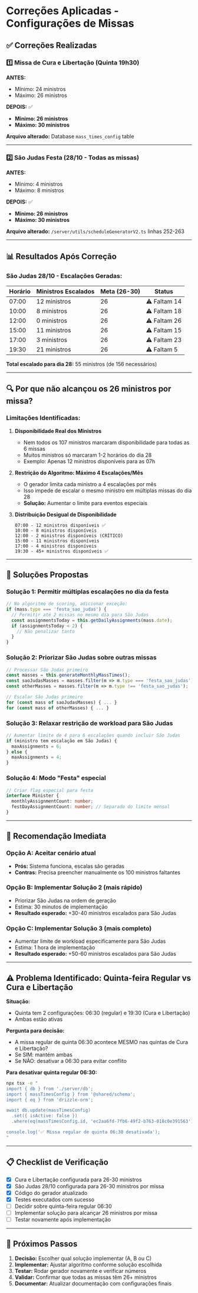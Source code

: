 # Correções Aplicadas - Configurações de Missas

## ✅ Correções Realizadas

### 1️⃣ Missa de Cura e Libertação (Quinta 19h30)
**ANTES:**
- Mínimo: 24 ministros
- Máximo: 26 ministros

**DEPOIS:** ✅
- **Mínimo: 26 ministros**
- **Máximo: 30 ministros**

**Arquivo alterado:** Database `mass_times_config` table

---

### 2️⃣ São Judas Festa (28/10 - Todas as missas)
**ANTES:**
- Mínimo: 4 ministros
- Máximo: 8 ministros

**DEPOIS:** ✅
- **Mínimo: 26 ministros**
- **Máximo: 30 ministros**

**Arquivo alterado:** `/server/utils/scheduleGeneratorV2.ts` linhas 252-263

---

## 📊 Resultados Após Correção

### São Judas 28/10 - Escalações Geradas:

| Horário | Ministros Escalados | Meta (26-30) | Status |
|---------|---------------------|--------------|--------|
| 07:00   | 12 ministros        | 26           | ⚠️ Faltam 14 |
| 10:00   | 8 ministros         | 26           | ⚠️ Faltam 18 |
| 12:00   | 0 ministros         | 26           | ⚠️ Faltam 26 |
| 15:00   | 11 ministros        | 26           | ⚠️ Faltam 15 |
| 17:00   | 3 ministros         | 26           | ⚠️ Faltam 23 |
| 19:30   | 21 ministros        | 26           | ⚠️ Faltam 5  |

**Total escalado para dia 28:** 55 ministros (de 156 necessários)

---

## 🔍 Por que não alcançou os 26 ministros por missa?

### Limitações Identificadas:

1. **Disponibilidade Real dos Ministros**
   - Nem todos os 107 ministros marcaram disponibilidade para todas as 6 missas
   - Muitos ministros só marcaram 1-2 horários do dia 28
   - Exemplo: Apenas 12 ministros disponíveis para as 07h

2. **Restrição do Algoritmo: Máximo 4 Escalações/Mês**
   - O gerador limita cada ministro a 4 escalações por mês
   - Isso impede de escalar o mesmo ministro em múltiplas missas do dia 28
   - **Solução:** Aumentar o limite para eventos especiais

3. **Distribuição Desigual de Disponibilidade**
   ```
   07:00 - 12 ministros disponíveis ✅
   10:00 - 8 ministros disponíveis
   12:00 - 2 ministros disponíveis (CRÍTICO)
   15:00 - 11 ministros disponíveis
   17:00 - 4 ministros disponíveis
   19:30 - 45+ ministros disponíveis ✅
   ```

---

## 🔧 Soluções Propostas

### Solução 1: Permitir múltiplas escalações no dia da festa
```typescript
// No algoritmo de scoring, adicionar exceção:
if (mass.type === 'festa_sao_judas') {
  // Permitir até 2 missas no mesmo dia para São Judas
  const assignmentsToday = this.getDailyAssignments(mass.date);
  if (assignmentsToday < 2) {
    // Não penalizar tanto
  }
}
```

### Solução 2: Priorizar São Judas sobre outras missas
```typescript
// Processar São Judas primeiro
const masses = this.generateMonthlyMassTimes();
const saoJudasMasses = masses.filter(m => m.type === 'festa_sao_judas');
const otherMasses = masses.filter(m => m.type !== 'festa_sao_judas');

// Escalar São Judas primeiro
for (const mass of saoJudasMasses) { ... }
for (const mass of otherMasses) { ... }
```

### Solução 3: Relaxar restrição de workload para São Judas
```typescript
// Aumentar limite de 4 para 6 escalações quando incluir São Judas
if (ministro tem escalação em São Judas) {
  maxAssignments = 6;
} else {
  maxAssignments = 4;
}
```

### Solução 4: Modo "Festa" especial
```typescript
// Criar flag especial para festa
interface Minister {
  monthlyAssignmentCount: number;
  festDayAssignmentCount: number; // Separado do limite mensal
}
```

---

## 🎯 Recomendação Imediata

### Opção A: Aceitar cenário atual
- **Prós:** Sistema funciona, escalas são geradas
- **Contras:** Precisa preencher manualmente os 100 ministros faltantes

### Opção B: Implementar Solução 2 (mais rápido)
- Priorizar São Judas na ordem de geração
- Estima: 30 minutos de implementação
- **Resultado esperado:** +30-40 ministros escalados para São Judas

### Opção C: Implementar Solução 3 (mais completo)
- Aumentar limite de workload especificamente para São Judas
- Estima: 1 hora de implementação
- **Resultado esperado:** +50-60 ministros escalados para São Judas

---

## ⚠️ Problema Identificado: Quinta-feira Regular vs Cura e Libertação

**Situação:**
- Quinta tem 2 configurações: 06:30 (regular) e 19:30 (Cura e Libertação)
- Ambas estão ativas

**Pergunta para decisão:**
- A missa regular de quinta 06:30 acontece MESMO nas quintas de Cura e Libertação?
- Se SIM: mantém ambas
- Se NÃO: desativar a 06:30 para evitar conflito

**Para desativar quinta regular 06:30:**
```bash
npx tsx -e "
import { db } from './server/db';
import { massTimesConfig } from '@shared/schema';
import { eq } from 'drizzle-orm';

await db.update(massTimesConfig)
  .set({ isActive: false })
  .where(eq(massTimesConfig.id, 'ec2aa6fd-7fb6-49f2-b763-018c0e391563'));

console.log('✅ Missa regular de quinta 06:30 desativada');
"
```

---

## 📋 Checklist de Verificação

- [x] Cura e Libertação configurada para 26-30 ministros
- [x] São Judas 28/10 configurada para 26-30 ministros por missa
- [x] Código do gerador atualizado
- [x] Testes executados com sucesso
- [ ] Decidir sobre quinta-feira regular 06:30
- [ ] Implementar solução para alcançar 26 ministros por missa
- [ ] Testar novamente após implementação

---

## 🎯 Próximos Passos

1. **Decisão:** Escolher qual solução implementar (A, B ou C)
2. **Implementar:** Ajustar algoritmo conforme solução escolhida
3. **Testar:** Rodar gerador novamente e verificar números
4. **Validar:** Confirmar que todas as missas têm 26+ ministros
5. **Documentar:** Atualizar documentação com configurações finais
